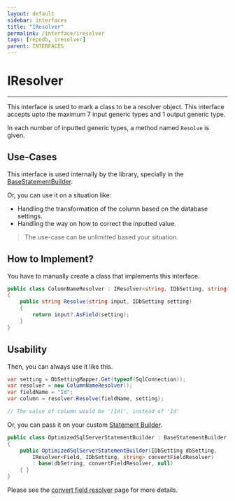 ```yaml
---
layout: default
sidebar: interfaces
title: "IResolver"
permalink: /interface/iresolver
tags: [repodb, iresolver]
parent: INTERFACES
---
```


# IResolver

---

This interface is used to mark a class to be a resolver object. This interface accepts upto the maximum 7 input generic types and 1 output generic type.

In each number of inputted generic types, a method named `Resolve` is given.

## Use-Cases

This interface is used internally by the library, specially in the [BaseStatementBuilder](/class/basestatementbuilder).

Or, you can use it on a situation like:

- Handling the transformation of the column based on the database settings.
- Handling the way on how to correct the inputted value.
  
> The use-case can be unlimitted based your situation.

## How to Implement?

You have to manually create a class that implements this interface.

```csharp
public class ColumnNameResolver : IResolver<string, IDbSetting, string>
{
    public string Resolve(string input, IDbSetting setting)
    {
        return input?.AsField(setting);
    }
}
```

## Usability

Then, you can always use it like this.

```csharp
var setting = DbSettingMapper.Get(typeof(SqlConnection));
var resolver = new ColumnNameResolver();
var fieldName = "Id";
var column = resolver.Resolve(fieldName, setting);

// The value of column would be '[Id]', instead of 'Id'
```

Or, you can pass it on your custom [Statement Builder](/extensibility/statementbuilder).

```csharp
public class OptimizedSqlServerStatementBuilder : BaseStatementBuilder
{
    public OptimizedSqlServerStatementBuilder(IDbSetting dbSetting,
        IResolver<Field, IDbSetting, string> convertFieldResolver)
        : base(dbSetring, convertFieldResolver, null)
    { }
}
```

Please see the [convert field resolver](/extensibility/convertfieldresolver) page for more details.